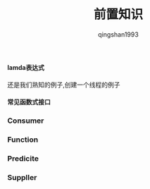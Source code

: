 ﻿---
title: 前置知识
author: qingshan1993
---
#### lamda表达式
还是我们熟知的例子,创建一个线程的例子
#### 常见函数式接口
### Consumer
### Function
### Predicite
### Suppller